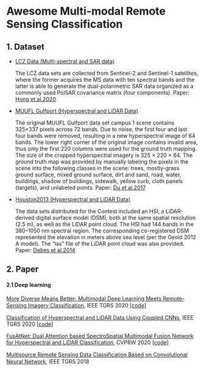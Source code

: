 # Awesome Multi-modal Remote Sensing Classification



## 1. Dataset

- [LCZ Data (Multi-spectral and SAR data)](https://github.com/danfenghong/IEEE_TGRS_MDL-RS)

  The LCZ data sets are collected from Sentinel-2 and Sentinel-1 satellites, where the former acquires the MS data with ten spectral bands and the latter is able to generate the dual-polarimetric SAR data organized as a commonly used PolSAR covariance matrix (four components). Paper: [Hong et al.2020](https://ieeexplore.ieee.org/document/9174822)

- [MUUFL Gulfport (Hyperspectral and LiDAR Data)](https://github.com/GatorSense/MUUFLGulfport/)

  The original MUUFL Gulfport data set campus 1 scene contains 325×337 pixels across 72 bands. Due to noise, the first four and last four bands were removed, resulting in a new hyperspectral image of 64 bands. The lower right corner of the original image contains invalid area, thus only the first 220 columns were used for the ground truth mapping. The size of the cropped hyperspectral imagery is 325 × 220 × 64. The ground truth map was provided by manually labeling the pixels in the scene into the following classes in the scene: trees, mostly-grass ground surface, mixed ground surface, dirt and sand, road, water, buildings, shadow of buildings, sidewalk, yellow curb, cloth panels (targets), and unlabeled points. Paper: [Du et al.2017](https://ufdc.ufl.edu/IR00009711/00001)

- [Houston2013 (Hyperspectral and LiDAR Data)](https://hyperspectral.ee.uh.edu/?page_id=459)

  The data sets distributed for the Contest included an HSI, a LiDAR-derived digital surface model (DSM), both at the same spatial resolution (2.5 m), as well as the LiDAR point cloud. The HSI had 144 bands in the 380–1050 nm spectral region. The corresponding co-registered DSM represented the elevation in meters above sea level (per the Geoid 2012 A model). The “las” file of the LiDAR point cloud was also provided. Paper: [Debes et al.2014](https://ieeexplore.ieee.org/abstract/document/6776408)

  

## 2. Paper

#### 2.1 Deep learning

[More Diverse Means Better: Multimodal Deep Learning Meets Remote-Sensing Imagery Classiﬁcation](https://ieeexplore.ieee.org/document/9174822), IEEE TGRS 2020 [[code]](https://github.com/danfenghong/IEEE_TGRS_MDL-RS)

[Classification of Hyperspectral and LiDAR Data Using Coupled CNNs](https://ieeexplore.ieee.org/abstract/document/8985546),  IEEE TGRS 2020 [[code]](https://github.com/RenlongHang/Coupled-CNNs)

[FusAtNet: Dual Attention based SpectroSpatial Multimodal Fusion Network for Hyperspectral and LiDAR Classification](https://openaccess.thecvf.com/content_CVPRW_2020/html/w6/Mohla_FusAtNet_Dual_Attention_Based_SpectroSpatial_Multimodal_Fusion_Network_for_Hyperspectral_CVPRW_2020_paper.html), CVPRW 2020 [[code]](https://github.com/ShivamP1993/FusAtNet)

[Multisource Remote Sensing Data Classiﬁcation Based on Convolutional Neural Network](https://ieeexplore.ieee.org/abstract/document/8068943), IEEE TGRS 2018